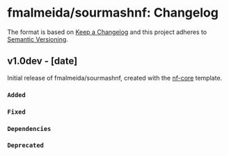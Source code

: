 # fmalmeida/sourmashnf: Changelog

The format is based on [Keep a Changelog](https://keepachangelog.com/en/1.0.0/)
and this project adheres to [Semantic Versioning](https://semver.org/spec/v2.0.0.html).

## v1.0dev - [date]

Initial release of fmalmeida/sourmashnf, created with the [nf-core](https://nf-co.re/) template.

### `Added`

### `Fixed`

### `Dependencies`

### `Deprecated`
